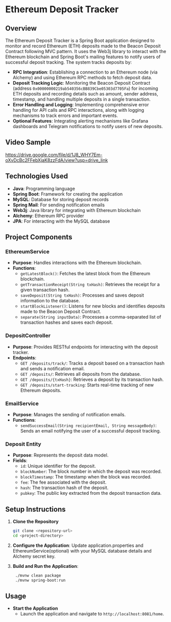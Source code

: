 # Ethereum Deposit Tracker

## Overview
The Ethereum Deposit Tracker is a Spring Boot application designed to monitor and record Ethereum (ETH) deposits made to the Beacon Deposit Contract following MVC pattern. It uses the Web3j library to interact with the Ethereum blockchain and Spring Boot's mailing features to notify users of successful deposit tracking. The system tracks deposits by:

- **RPC Integration**: Establishing a connection to an Ethereum node (via Alchemy) and using Ethereum RPC methods to fetch deposit data.
- **Deposit Tracking Logic**: Monitoring the Beacon Deposit Contract (address `0x00000000219ab540356cBB839Cbe05303d7705Fa`) for incoming ETH deposits and recording details such as amount, sender address, timestamp, and handling multiple deposits in a single transaction.
- **Error Handling and Logging**: Implementing comprehensive error handling for API calls and RPC interactions, along with logging mechanisms to track errors and important events.
- **Optional Features**: Integrating alerting mechanisms like Grafana dashboards and Telegram notifications to notify users of new deposits.


## Video Sample
https://drive.google.com/file/d/1J8_WHY7Em-oXvDcBc2FFebXjaK8zzFdA/view?usp=drive_link


## Technologies Used
- **Java**: Programming language
- **Spring Boot**: Framework for creating the application
- **MySQL**: Database for storing deposit records
- **Spring Mail**: For sending notification emails
- **Web3j**: Java library for integrating with Ethereum blockchain
- **Alchemy**: Ethereum RPC provider
- **JPA**: For interacting with the MySQL database


## Project Components

### EthereumService
- **Purpose**: Handles interactions with the Ethereum blockchain.
- **Functions**:
  - `getLatestBlock()`: Fetches the latest block from the Ethereum blockchain.
  - `getTransactionReceipt(String txHash)`: Retrieves the receipt for a given transaction hash.
  - `saveDeposit(String txHash)`: Processes and saves deposit information to the database.
  - `startBlockListener()`: Listens for new blocks and identifies deposits made to the Beacon Deposit Contract.
  - `separate(String inputData)`: Processes a comma-separated list of transaction hashes and saves each deposit.

### DepositController
- **Purpose**: Provides RESTful endpoints for interacting with the deposit tracker.
- **Endpoints**:
  - `GET /deposits/track/`: Tracks a deposit based on a transaction hash and sends a notification email.
  - `GET /deposits/`: Retrieves all deposits from the database.
  - `GET /deposits/{txHash}`: Retrieves a deposit by its transaction hash.
  - `GET /deposits/start-tracking`: Starts real-time tracking of new Ethereum deposits.

### EmailService
- **Purpose**: Manages the sending of notification emails.
- **Functions**:
  - `sendSuccessEmail(String recipientEmail, String messageBody)`: Sends an email notifying the user of a successful deposit tracking.

### Deposit Entity
- **Purpose**: Represents the deposit data model.
- **Fields**:
  - `id`: Unique identifier for the deposit.
  - `blockNumber`: The block number in which the deposit was recorded.
  - `blockTimestamp`: The timestamp when the block was recorded.
  - `fee`: The fee associated with the deposit.
  - `hash`: The transaction hash of the deposit.
  - `pubkey`: The public key extracted from the deposit transaction data.

## Setup Instructions
1. **Clone the Repository**
   ```bash
   git clone <repository-url>
   cd <project-directory>

2. **Configure the Application**:
    Update application.properties and EthereumService(optional) with your MySQL database details and Alchemy secret key.
   
3. **Build and Run the Application**:
    ```bash
     ./mvnw clean package
     ./mvnw spring-boot:run


## Usage

- **Start the Application**
  - Launch the application and navigate to `http://localhost:8081/home`.

